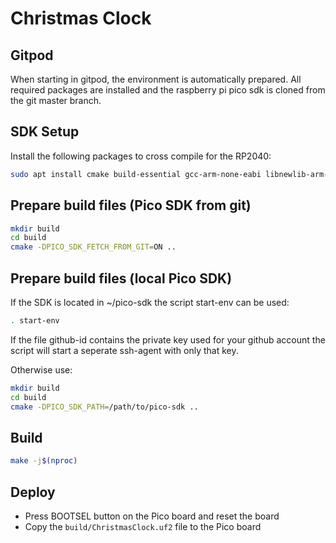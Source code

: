 # Christmas Clock

## Gitpod

When starting in gitpod, the environment is automatically prepared. All required packages are installed and the raspberry pi pico sdk is cloned from the git master branch.

## SDK Setup

Install the following packages to cross compile for the RP2040:

```bash
sudo apt install cmake build-essential gcc-arm-none-eabi libnewlib-arm-none-eabi libstdc++-arm-none-eabi-newlib
```

## Prepare build files (Pico SDK from git)

```bash
mkdir build
cd build
cmake -DPICO_SDK_FETCH_FROM_GIT=ON ..
```

## Prepare build files (local Pico SDK)

If the SDK is located in ~/pico-sdk the script start-env can be used:

```bash
. start-env
```

If the file github-id contains the private key used for your github account the script will start a seperate ssh-agent with only that key.

Otherwise use:

```bash
mkdir build
cd build
cmake -DPICO_SDK_PATH=/path/to/pico-sdk ..
```

## Build

```bash
make -j$(nproc)
```

## Deploy

- Press BOOTSEL button on the Pico board and reset the board
- Copy the `build/ChristmasClock.uf2` file to the Pico board

